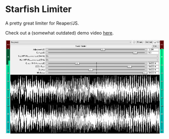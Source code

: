 # Starfish Limiter
A pretty great limiter for Reaper/JS.

Check out a (somewhat outdated) demo video [here](https://www.youtube.com/watch?v=EVAQKJAWm0U "Link to YouTube video").

![image](image.png)
